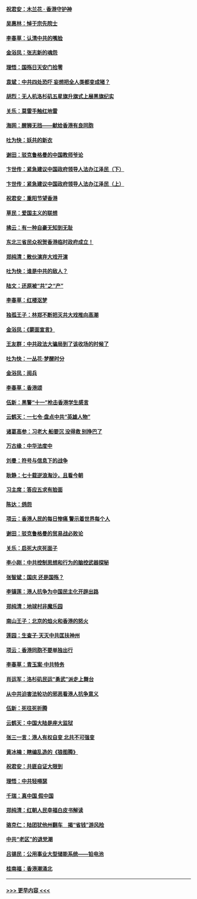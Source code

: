 #### [祝君安：木兰花 · 香港守护神](../pages/nsc993/n11581782.md?t=10110644) 
#### [吴惠林：悼于宗先院士](../pages/nsc993/n11580283.md?t=10110644) 
#### [李春草：认清中共的嘴脸](../pages/nsc993/n11579954.md?t=10110644) 
#### [金浴凤：张志新的魂怨](../pages/nsc993/n11579913.md?t=10110644) 
#### [理悟：国殇日天安门拾零](../pages/nsc993/n11579843.md?t=10110644) 
#### [袁斌：中共四处恐吓 妄想把全人类都变成猪？](../pages/nsc993/n11579814.md?t=10110644) 
#### [胡烈：无人机洛杉矶五星旗升旗式上展黑旗纪实](../pages/nsc993/n11579322.md?t=10110644) 
#### [关乐：莫雷手触红地雷](../pages/nsc993/n11577862.md?t=10110644) 
#### [海网：醒狮无挡——献给香港有良同胞](../pages/nsc993/n11577835.md?t=10110644) 
#### [吐为快：妖共的新衣](../pages/nsc993/n11577575.md?t=10110644) 
#### [谢田：驳克鲁格曼的中国教师爷论](../pages/nsc993/n11575034.md?t=10110644) 
#### [卞世传：紧急建议中国政府领导人法办江泽民（下）](../pages/nsc993/n11573390.md?t=10110644) 
#### [卞世传：紧急建议中国政府领导人法办江泽民（上）](../pages/nsc993/n11573208.md?t=10110644) 
#### [祝君安：重阳节望香港](../pages/nsc993/n11573190.md?t=10110644) 
#### [草民：爱国主义的联想](../pages/nsc993/n11572333.md?t=10110644) 
#### [拂云：有一种自豪无知到无耻](../pages/nsc993/n11572006.md?t=10110644) 
#### [东北三省民众祝贺香港临时政府成立！](../pages/nsc993/n11571215.md?t=10110644) 
#### [郑纯清：散伙演弃大戏开演](../pages/nsc993/n11570826.md?t=10110644) 
#### [吐为快：谁是中共的敌人？](../pages/nsc993/n11570817.md?t=10110644) 
#### [陆文：还原被“共”之“产”](../pages/nsc993/n11570798.md?t=10110644) 
#### [李春草：红楼沤梦](../pages/nsc993/n11569673.md?t=10110644) 
#### [独孤王子：林郑不断把灭共大戏推向高潮](../pages/nsc993/n11569381.md?t=10110644) 
#### [金浴凤：《蒙面宣言》](../pages/nsc993/n11569368.md?t=10110644) 
#### [王友群：中共政法大骗局到了该收场的时候了](../pages/nsc993/n11568940.md?t=10110644) 
#### [吐为快：一丛花‧梦醒时分](../pages/nsc993/n11567491.md?t=10110644) 
#### [金浴凤：阅兵](../pages/nsc993/n11567454.md?t=10110644) 
#### [李春草：香港颂](../pages/nsc993/n11567444.md?t=10110644) 
#### [伍新：黑警“十一”枪击香港学生感言](../pages/nsc993/n11567426.md?t=10110644) 
#### [云鹤天：一七令‧盘点中共“英雄人物”](../pages/nsc993/n11567091.md?t=10110644) 
#### [诸葛高参：习老大 船要沉 没得救 别挣巴了](../pages/nsc993/n11566976.md?t=10110644) 
#### [万古缘：中华法度中](../pages/nsc993/n11566726.md?t=10110644) 
#### [刘曼：符号与信息下的战争](../pages/nsc993/n11564655.md?t=10110644) 
#### [耿静：七十载逆浪淘沙，且看今朝](../pages/nsc993/n11564520.md?t=10110644) 
#### [习主席：答应五求有脸面](../pages/nsc993/n11563953.md?t=10110644) 
#### [陈达：鸽怨](../pages/nsc993/n11561879.md?t=10110644) 
#### [项云：香港人民的每日惨痛  警示着世界每个人](../pages/nsc993/n11559273.md?t=10110644) 
#### [谢田：驳克鲁格曼的贸易战必败论](../pages/nsc993/n11555840.md?t=10110644) 
#### [关乐：启死大庆死面子](../pages/nsc993/n11556823.md?t=10110644) 
#### [李小刚：中共控制思想和行为的脑控武器探秘](../pages/nsc993/n11556776.md?t=10110644) 
#### [张智斌：国庆  还是国殇？](../pages/nsc993/n11556617.md?t=10110644) 
#### [李镇莲：港人抗争为中国民主化开辟出路](../pages/nsc993/n11556570.md?t=10110644) 
#### [郑纯清：地球村非魔乐园](../pages/nsc993/n11555415.md?t=10110644) 
#### [南山王子：北京的焰火和香港的怒火](../pages/nsc993/n11555318.md?t=10110644) 
#### [莲园：生查子·天灭中共匡扶神州](../pages/nsc993/n11555302.md?t=10110644) 
#### [项云：香港同胞不要单独出行](../pages/nsc993/n11555276.md?t=10110644) 
#### [李春草：青玉案‧中共特务](../pages/nsc993/n11552356.md?t=10110644) 
#### [肖运军：洛杉矶民运“勇武”派走上舞台](../pages/nsc993/n11551595.md?t=10110644) 
#### [从中共迫害法轮功的邪恶看港人抗争意义](../pages/nsc993/n11540858.md?t=10110644) 
#### [伍新：死往死折腾](../pages/nsc993/n11550174.md?t=10110644) 
#### [云鹤天：中国大陆是座大监狱](../pages/nsc993/n11550155.md?t=10110644) 
#### [张三一言：港人有权自变 北共不可强变](../pages/nsc993/n11550132.md?t=10110644) 
#### [黄冰楠：瞎编乱造的《狼图腾》](../pages/nsc993/n11550082.md?t=10110644) 
#### [祝君安：共匪自证大限到](../pages/nsc993/n11550041.md?t=10110644) 
#### [理悟：中共轻嘚瑟](../pages/nsc993/n11547978.md?t=10110644) 
#### [千瑞：真中国 假中国](../pages/nsc993/n11547865.md?t=10110644) 
#### [郑纯清：红朝人民幸福白皮书解读](../pages/nsc993/n11547499.md?t=10110644) 
#### [骆克仁：陆团犹他州翻车　揭“省钱”游风险](../pages/nsc993/n11546977.md?t=10110644) 
#### [中共“老区”的退党潮](../pages/nsc993/n11545995.md?t=10110644) 
#### [吕锡民：公用事业大型储能系统——铅电池](../pages/nsc993/n11545701.md?t=10110644) 
#### [桂南福：香港潮涌北](../pages/nsc993/n11545682.md?t=10110644) 

----
#### [ >>> 更早内容 <<< ](../indexes/nsc993-earlier.md)
